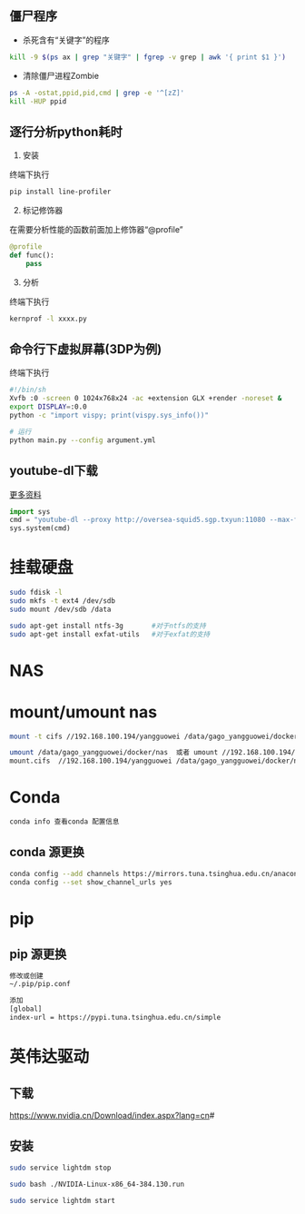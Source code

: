 ## 僵尸程序

+ 杀死含有“关键字”的程序

```bash
kill -9 $(ps ax | grep "关键字" | fgrep -v grep | awk '{ print $1 }')
```

+ 清除僵尸进程Zombie

```bash
ps -A -ostat,ppid,pid,cmd | grep -e '^[zZ]' 
kill -HUP ppid
```

## 逐行分析python耗时

1. 安装

终端下执行

```bash
pip install line-profiler
```

2. 标记修饰器

在需要分析性能的函数前面加上修饰器“@profile”

```python
@profile
def func():
    pass

```

3. 分析

终端下执行

```bash
kernprof -l xxxx.py
```

## 命令行下虚拟屏幕(3DP为例)

终端下执行

```bash
#!/bin/sh
Xvfb :0 -screen 0 1024x768x24 -ac +extension GLX +render -noreset &
export DISPLAY=:0.0
python -c "import vispy; print(vispy.sys_info())"

# 运行
python main.py --config argument.yml
```

## youtube-dl下载

[更多资料](https://cloud.tencent.com/developer/article/1510301)

```python
import sys
cmd = "youtube-dl --proxy http://oversea-squid5.sgp.txyun:11080 --max-filesize 500m --write-info-json --playlist-end 10 --min-views 10000 --dateafter now-2000days --max-downloads 10 -i -f 'bestvideo[height<=720]+bestaudio[height<=720]/best[ext=mp4]/best' -o '%s' '%s'" % (target_dir, channel_url)
sys.system(cmd)
```

# 挂载硬盘

```bash
sudo fdisk -l
sudo mkfs -t ext4 /dev/sdb
sudo mount /dev/sdb /data

sudo apt-get install ntfs-3g       #对于ntfs的支持
sudo apt-get install exfat-utils   #对于exfat的支持
```

# NAS

# mount/umount nas

```bash
mount -t cifs //192.168.100.194/yangguowei /data/gago_yangguowei/docker/nas  -o vers=2.0,username=yangguowei,password=ygw@@123,dir_mode=0700,file_mode=0700,uid=gago_yangguowei,gid=gago_yangguowei,sec=ntlmssp

umount /data/gago_yangguowei/docker/nas  或者 umount //192.168.100.194/yangguowei  
mount.cifs  //192.168.100.194/yangguowei /data/gago_yangguowei/docker/nas/ -o user=yangguowei
```

# Conda

```bash
conda info 查看conda 配置信息
```

## conda 源更换

```bash
conda config --add channels https://mirrors.tuna.tsinghua.edu.cn/anaconda/pkgs/free/
conda config --set show_channel_urls yes
```

# pip

## pip 源更换

```bash
修改或创建
~/.pip/pip.conf 

添加
[global]
index-url = https://pypi.tuna.tsinghua.edu.cn/simple
```

# 英伟达驱动

## 下载

<https://www.nvidia.cn/Download/index.aspx?lang=cn>#

## 安装

```bash
sudo service lightdm stop

sudo bash ./NVIDIA-Linux-x86_64-384.130.run

sudo service lightdm start
```

